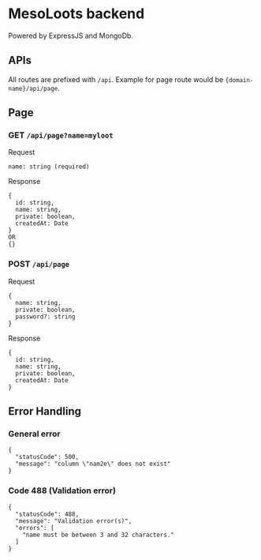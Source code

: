 # MesoLoots backend
Powered by ExpressJS and MongoDb.

## APIs
All routes are prefixed with `/api`. Example for page route would be `{domain-name}/api/page`.

## Page
### GET `/api/page?name=myloot`
Request
```
name: string (required)
```
Response
```
{
  id: string,
  name: string,
  private: boolean,
  createdAt: Date
}
OR
{}
```
### POST `/api/page`
Request
```
{
  name: string,
  private: boolean,
  password?: string
}
```
Response
```
{
  id: string,
  name: string,
  private: boolean,
  createdAt: Date
}
```


## Error Handling

### General error
```
{
  "statusCode": 500,
  "message": "column \"nam2e\" does not exist"
}
```

### Code 488 (Validation error)
```
{
  "statusCode": 488,
  "message": "Validation error(s)",
  "errors": [
    "name must be between 3 and 32 characters."
  ]
}
```